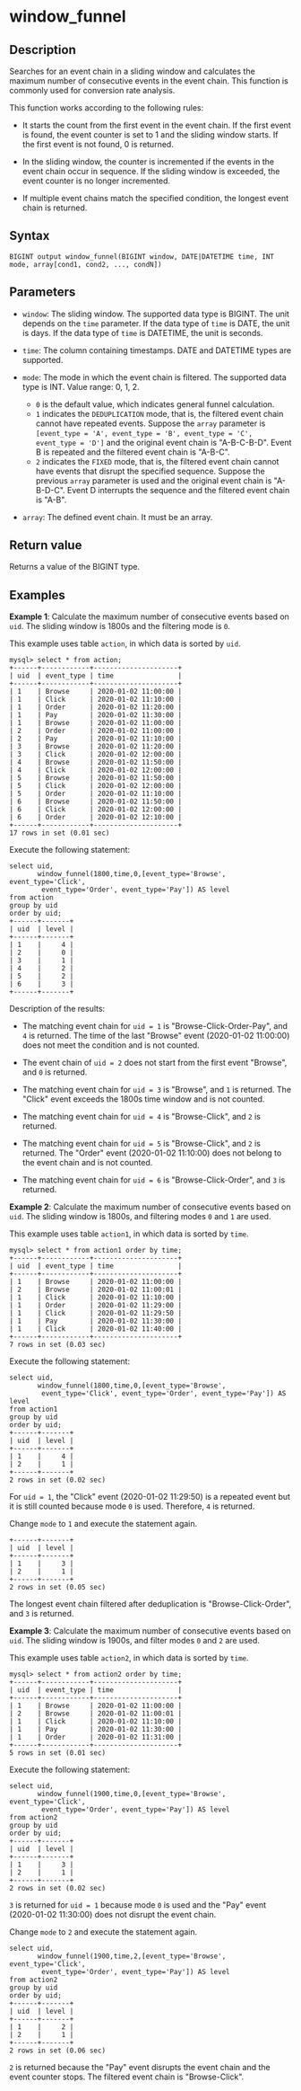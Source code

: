 # window_funnel

## Description

Searches for an event chain in a sliding window and calculates the maximum number of consecutive events in the event chain. This function is commonly used for conversion rate analysis.

This function works according to the following rules:

- It starts the count from the first event in the event chain. If the first event is found, the event counter is set to 1 and the sliding window starts. If the first event is not found, 0 is returned.

- In the sliding window, the counter is incremented if the events in the event chain occur in sequence. If the sliding window is exceeded, the event counter is no longer incremented.

- If multiple event chains match the specified condition, the longest event chain is returned.

## Syntax

```Plain
BIGINT output window_funnel(BIGINT window, DATE|DATETIME time, INT mode, array[cond1, cond2, ..., condN])
```

## Parameters

- `window`: The sliding window. The supported data type is BIGINT. The unit depends on the `time` parameter. If the data type of `time` is DATE, the unit is days. If the data type of `time` is DATETIME, the unit is seconds.

- `time`: The column containing timestamps. DATE and DATETIME types are supported.

- `mode`: The mode in which the event chain is filtered. The supported data type is INT. Value range: 0, 1, 2.
  - `0` is the default value, which indicates general funnel calculation.
  - `1` indicates the `DEDUPLICATION` mode, that is, the filtered event chain cannot have repeated events. Suppose the `array` parameter is `[event_type = 'A', event_type = 'B', event_type = 'C', event_type = 'D']` and the original event chain is "A-B-C-B-D". Event B is repeated and the filtered event chain is "A-B-C".
  - `2` indicates the `FIXED` mode, that is, the filtered event chain cannot have events that disrupt the specified sequence. Suppose the previous `array` parameter is used and the original event chain is "A-B-D-C". Event D interrupts the sequence and the filtered event chain is "A-B".

- `array`: The defined event chain. It must be an array.

## Return value

Returns a value of the BIGINT type.

## Examples

**Example 1**: Calculate the maximum number of consecutive events based on `uid`. The sliding window is 1800s and the filtering mode is `0`.

This example uses table `action`, in which data is sorted by `uid`.

```Plaintext
mysql> select * from action;
+------+------------+---------------------+
| uid  | event_type | time                |
+------+------------+---------------------+
| 1    | Browse     | 2020-01-02 11:00:00 |
| 1    | Click      | 2020-01-02 11:10:00 |
| 1    | Order      | 2020-01-02 11:20:00 |
| 1    | Pay        | 2020-01-02 11:30:00 |
| 1    | Browse     | 2020-01-02 11:00:00 |
| 2    | Order      | 2020-01-02 11:00:00 |
| 2    | Pay        | 2020-01-02 11:10:00 |
| 3    | Browse     | 2020-01-02 11:20:00 |
| 3    | Click      | 2020-01-02 12:00:00 |
| 4    | Browse     | 2020-01-02 11:50:00 |
| 4    | Click      | 2020-01-02 12:00:00 |
| 5    | Browse     | 2020-01-02 11:50:00 |
| 5    | Click      | 2020-01-02 12:00:00 |
| 5    | Order      | 2020-01-02 11:10:00 |
| 6    | Browse     | 2020-01-02 11:50:00 |
| 6    | Click      | 2020-01-02 12:00:00 |
| 6    | Order      | 2020-01-02 12:10:00 |
+------+------------+---------------------+
17 rows in set (0.01 sec)
```

Execute the following statement:

```Plaintext
select uid,
       window_funnel(1800,time,0,[event_type='Browse', event_type='Click', 
        event_type='Order', event_type='Pay']) AS level
from action
group by uid
order by uid; 
+------+-------+
| uid  | level |
+------+-------+
| 1    |     4 |
| 2    |     0 |
| 3    |     1 |
| 4    |     2 |
| 5    |     2 |
| 6    |     3 |
+------+-------+
```

Description of the results:

- The matching event chain for `uid = 1` is "Browse-Click-Order-Pay", and `4` is returned. The time of the last "Browse" event (2020-01-02 11:00:00) does not meet the condition and is not counted.

- The event chain of `uid = 2` does not start from the first event "Browse", and `0` is returned.

- The matching event chain for `uid = 3` is "Browse", and `1` is returned. The "Click" event exceeds the 1800s time window and is not counted.

- The matching event chain for `uid = 4` is "Browse-Click", and `2` is returned.

- The matching event chain for `uid = 5` is "Browse-Click", and `2` is returned. The "Order" event (2020-01-02 11:10:00) does not belong to the event chain and is not counted.

- The matching event chain for `uid = 6` is "Browse-Click-Order", and `3` is returned.

**Example 2**: Calculate the maximum number of consecutive events based on `uid`. The sliding window is 1800s, and filtering modes `0` and `1` are used.

This example uses table `action1`, in which data is sorted by `time`.

```Plaintext
mysql> select * from action1 order by time;
+------+------------+---------------------+ 
| uid  | event_type | time                |     
+------+------------+---------------------+
| 1    | Browse     | 2020-01-02 11:00:00 |
| 2    | Browse     | 2020-01-02 11:00:01 |
| 1    | Click      | 2020-01-02 11:10:00 |
| 1    | Order      | 2020-01-02 11:29:00 |
| 1    | Click      | 2020-01-02 11:29:50 |
| 1    | Pay        | 2020-01-02 11:30:00 |
| 1    | Click      | 2020-01-02 11:40:00 |
+------+------------+---------------------+
7 rows in set (0.03 sec)
```

Execute the following statement:

```Plaintext
select uid,
       window_funnel(1800,time,0,[event_type='Browse', 
        event_type='Click', event_type='Order', event_type='Pay']) AS level
from action1
group by uid
order by uid;
+------+-------+
| uid  | level |
+------+-------+
| 1    |     4 |
| 2    |     1 |
+------+-------+
2 rows in set (0.02 sec)
```

For `uid = 1`, the "Click" event (2020-01-02 11:29:50) is a repeated event but it is still counted because mode `0` is used. Therefore, `4` is returned.

Change `mode` to `1` and execute the statement again.

```Plaintext
+------+-------+
| uid  | level |
+------+-------+
| 1    |     3 |
| 2    |     1 |
+------+-------+
2 rows in set (0.05 sec)
```

The longest event chain filtered after deduplication is "Browse-Click-Order", and `3` is returned.

**Example 3**: Calculate the maximum number of consecutive events based on `uid`. The sliding window is 1900s, and filter modes `0` and `2` are used.

This example uses table `action2`, in which data is sorted by `time`.

```Plaintext
mysql> select * from action2 order by time;
+------+------------+---------------------+
| uid  | event_type | time                |
+------+------------+---------------------+
| 1    | Browse     | 2020-01-02 11:00:00 |
| 2    | Browse     | 2020-01-02 11:00:01 |
| 1    | Click      | 2020-01-02 11:10:00 |
| 1    | Pay        | 2020-01-02 11:30:00 |
| 1    | Order      | 2020-01-02 11:31:00 |
+------+------------+---------------------+
5 rows in set (0.01 sec)
```

Execute the following statement:

```Plaintext
select uid,
       window_funnel(1900,time,0,[event_type='Browse', event_type='Click', 
        event_type='Order', event_type='Pay']) AS level
from action2
group by uid
order by uid;
+------+-------+
| uid  | level |
+------+-------+
| 1    |     3 |
| 2    |     1 |
+------+-------+
2 rows in set (0.02 sec)
```

`3` is returned for `uid = 1` because mode `0` is used and the "Pay" event (2020-01-02 11:30:00) does not disrupt the event chain.

Change `mode` to `2` and execute the statement again.

```Plaintext
select uid,
       window_funnel(1900,time,2,[event_type='Browse', event_type='Click', 
        event_type='Order', event_type='Pay']) AS level
from action2
group by uid
order by uid;
+------+-------+
| uid  | level |
+------+-------+
| 1    |     2 |
| 2    |     1 |
+------+-------+
2 rows in set (0.06 sec)
```

`2` is returned because the "Pay" event disrupts the event chain and the event counter stops. The filtered event chain is "Browse-Click".
